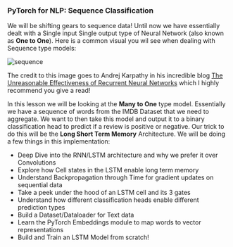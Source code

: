 ### PyTorch for NLP: Sequence Classification

We will be shifting gears to sequence data! Until now we have essentially dealt with a Single input 
Single output type of Neural Network (also known as **One to One**). Here is a common visual you wil
see when dealing with Sequence type models:

![sequence](http://karpathy.github.io/assets/rnn/diags.jpeg)

The credit to this image goes to Andrej Karpathy in his incredible blog [The Unreasonable Effectiveness of
Recurrent Neural Networks](http://karpathy.github.io/2015/05/21/rnn-effectiveness/) which I highly recommend you give a 
read!

In this lesson we will be looking at the **Many to One** type model. Essentially we have a sequence of words
from the IMDB Dataset that we need to aggregate. We want to then take this model and output it to a binary classification
head to predict if a review is positive or negative. Our trick to do this will be the **Long Short Term
Memory** Architecture. We will be doing a few things in this implementation:
- Deep Dive into the RNN/LSTM architecture and why we prefer it over Convolutions
- Explore how Cell states in the LSTM enable long term memory
- Understand Backpropagation through Time for gradient updates on sequential data
- Take a peek under the hood of an LSTM cell and its 3 gates
- Understand how different classification heads enable different prediction types
- Build a Dataset/Dataloader for Text data
- Learn the PyTorch Embeddings module to map words to vector representations
- Build and Train an LSTM Model from scratch!